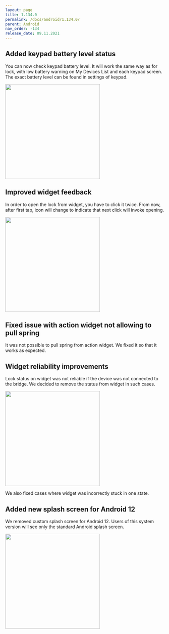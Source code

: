 ```yaml
---
layout: page
title: 1.134.0
permalink: /docs/android/1.134.0/
parent: Android
nav_order: -134
release_date: 09.11.2021
---
```


## Added keypad battery level status
You can now check keypad battery level. It will work the same way as for lock, with low battery warning on My Devices List and each keypad screen.
The exact battery level can be found in settings of keypad.

<img src="/tedee-release-notes/docs/android/assets/keypad_battery.gif" width="300">

## Improved widget feedback
In order to open the lock from widget, you have to click it twice. From now, after first tap, icon will change to indicate that next click will invoke opening.

<img src="/tedee-release-notes/docs/android/assets/widget_second_tap.gif" width="300">

## Fixed issue with action widget not allowing to pull spring
It was not possible to pull spring from action widget. We fixed it so that it works as expected.

## Widget reliability improvements
Lock status on widget was not reliable if the device was not connected to the bridge. We decided to remove the status from widget in such cases.

<img src="/tedee-release-notes/docs/android/assets/no_state_widget.png" width="300">

We also fixed cases where widget was incorrectly stuck in one state.

## Added new splash screen for Android 12
We removed custom splash screen for Android 12. Users of this system version will see only the standard Android splash screen.

<img src="/tedee-release-notes/docs/android/assets/splash_screen_12.gif" width="300">
